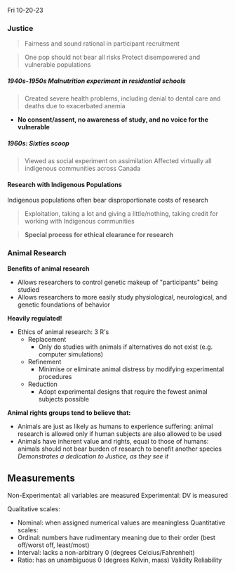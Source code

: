 Fri 10-20-23

### Justice
> Fairness and sound rational in participant recruitment

> One pop should not bear all risks
> Protect disempowered and vulnerable populations 

##### 1940s-1950s Malnutrition experiment in residential schools
> Created severe health problems, including denial to dental care and deaths due to exacerbated anemia

* **No consent/assent, no awareness of study, and no voice for the vulnerable**

##### 1960s: Sixties scoop
> Viewed as social experiment on assimilation 
> Affected virtually all indigenous communities across Canada

#### Research with Indigenous Populations
Indigenous populations often bear disproportionate costs of research
> Exploitation, taking a lot and giving a little/nothing, taking credit for working with Indigenous communities

> **Special process for ethical clearance for research**


### Animal Research
**Benefits of animal research**
- Allows researchers to control genetic makeup of "participants" being studied
- Allows researchers to more easily study physiological, neurological, and genetic foundations of behavior

**Heavily regulated!**
- Ethics of animal research: 3 R's
	- Replacement 
		- Only do studies with animals if alternatives do not exist (e.g. computer simulations)
	- Refinement
		- Minimise or eliminate animal distress by modifying experimental procedures
	- Reduction
		- Adopt experimental designs that require the fewest animal subjects possible

**Animal rights groups tend to believe that:**
- Animals are just as likely as humans to experience suffering: animal research is allowed only if human subjects are also allowed to be used
- Animals have inherent value and rights, equal to those of humans: animals should not bear burden of research to benefit another species
*Demonstrates a dedication to Justice, as they see it*

## Measurements
Non-Experimental: all variables are measured
Experimental: DV is measured

Qualitative scales: 
- Nominal: when assigned numerical values are meaningless
Quantitative scales: 
- Ordinal: numbers have rudimentary meaning due to their order (best off/worst off, least/most)
- Interval: lacks a non-arbitrary 0 (degrees Celcius/Fahrenheit)
- Ratio: has an unambiguous 0 (degrees Kelvin, mass)
Validity 
Reliability
